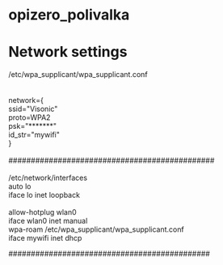 # opizero_polivalka

# Network settings
/etc/wpa_supplicant/wpa_supplicant.conf<br />    
<br />
network={<br />
   ssid="Visonic"<br />
   proto=WPA2<br />
   psk="*******"<br />
   id_str="mywifi"<br />
}<br />
<br />
##############################################<br />
<br />
/etc/network/interfaces<br />
auto lo<br />
iface lo inet loopback<br />
<br />
allow-hotplug wlan0<br />
iface wlan0 inet manual<br />
wpa-roam /etc/wpa_supplicant/wpa_supplicant.conf <br />
iface mywifi inet dhcp<br />

#############################################<br />

